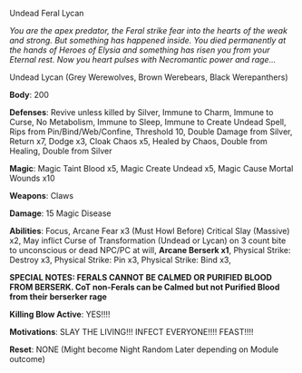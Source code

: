 Undead Feral Lycan

*You are the apex predator, the Feral strike fear into the hearts of the weak and strong. But something has happened inside. You died permanently at the hands of Heroes of Elysia and something has risen you from your Eternal rest. Now you heart pulses with Necromantic power and rage…*

Undead Lycan (Grey Werewolves, Brown Werebears, Black Werepanthers)

**Body**: 200

**Defenses**: Revive unless killed by Silver, Immune to Charm, Immune to Curse, No Metabolism, Immune to Sleep, Immune to Create Undead Spell, Rips from Pin/Bind/Web/Confine, Threshold 10, Double Damage from Silver, Return x7, Dodge x3, Cloak Chaos x5, Healed by Chaos, Double from Healing, Double from Silver



**Magic**: Magic Taint Blood x5, Magic Create Undead x5, Magic Cause Mortal Wounds x10

**Weapons**: Claws

**Damage**: 15 Magic Disease

**Abilities**: Focus, Arcane Fear x3 (Must Howl Before) Critical Slay (Massive) x2, May inflict Curse of Transformation (Undead or Lycan) on 3 count bite to unconscious or dead NPC/PC at will, **Arcane Berserk x1**, Physical Strike: Destroy x3, Physical Strike: Pin x3, Physical Strike: Bind x3, 

**SPECIAL NOTES: FERALS CANNOT BE CALMED OR PURIFIED BLOOD FROM BERSERK. CoT non-Ferals can be Calmed but not Purified Blood from their berserker rage** 

**Killing Blow Active**: YES!!!!

**Motivations**: SLAY THE LIVING!!! INFECT EVERYONE!!!! FEAST!!!!

**Reset**: NONE (Might become Night Random Later depending on Module outcome)
